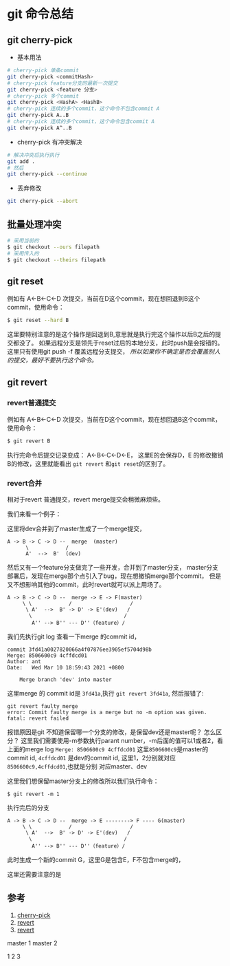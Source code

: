 # git 命令总结

## git cherry-pick 

* 基本用法
``` bash
# cherry-pick 单条commit
git cherry-pick <commitHash>
# cherry-pick feature分支的最新一次提交
git cherry-pick <feature 分支>
# cherry-pick 多个commit
git cherry-pick <HashA> <HashB>
# cherry-pick 连续的多个commit，这个命令不包含commit A
git cherry-pick A..B 
# cherry-pick 连续的多个commit，这个命令包含commit A
git cherry-pick A^..B 
```

* cherry-pick 有冲突解决
```bash
# 解决冲突后执行执行
git add .
# 然后
git cherry-pick --continue
```

* 丢弃修改
```bash
git cherry-pick --abort
```


## 批量处理冲突

```bash
# 采用当前的
$ git checkout --ours filepath
# 采用传入的
$ git checkout --theirs filepath
```
## git reset
例如有 A<-B<-C<-D 次提交，当前在D这个commit，现在想回退到B这个commit，使用命令：

```bash
$ git reset --hard B
```
这里要特别注意的是这个操作是回退到B,意思就是执行完这个操作以后B之后的提交都没了。
如果远程分支是领先于reset过后的本地分支，此时push是会报错的。这里只有使用git push -f 覆盖远程分支提交，
*所以如果你不确定是否会覆盖别人的提交，最好不要执行这个命令。*

## git revert

### revert普通提交
例如有 A<-B<-C<-D 次提交，当前在D这个commit，现在想回退B这个commit，使用命令：

```bash
$ git revert B
```
执行完命令后提交记录变成： A<-B<-C<-D<-E， 这里E的会保存D，E 的修改撤销B的修改，这里就能看出 ```git revert```
和```git reset```的区别了。

### revert合并

相对于revert 普通提交，revert merge提交会稍微麻烦些。

我们来看一个例子：

这里将dev合并到了master生成了一个merge提交，

```
A -> B -> C -> D --  merge  (master)
      \            /
      A'  -->  B'  (dev)
```
然后又有一个feature分支做完了一些开发，合并到了master分支，
master分支部署后，发现在merge那个点引入了bug，现在想撤销merge那个commit，
但是又不想影响其他的commit，此时revert就可以派上用场了。

```
A -> B -> C -> D --  merge -> E -> F(master)
     \ \            /                   /
      \ A'  -->  B' -> D' -> E'(dev)   /
       \                              /
        A'' --> B'' --- D''（feature）/ 
```

我们先执行git log 查看一下merge 的commit id，

```
commit 3fd41a0027820066a4f07876ee3905ef5704d98b
Merge: 8506600c9 4cffdcd01
Author: ant
Date:   Wed Mar 10 18:59:43 2021 +0800

    Merge branch 'dev' into master
```

这里merge 的 commit id是 ```3fd41a```,执行 ```git revert 3fd41a```,
然后报错了:

```
git revert faulty merge
error: Commit faulty merge is a merge but no -m option was given.
fatal: revert failed
```
报错原因是git 不知道保留哪一个分支的修改，是保留dev还是master呢？ 怎么区分？
这里我们需要使用-m参数执行parant number，-m后面的值可以1或者2，看上面的merge log
```Merge: 8506600c9 4cffdcd01``` 这里```8506600c9```是master的commit id,
```4cffdcd01``` 是dev的commit id, 这里1，2分别就对应```8506600c9,4cffdcd01```,也就是分别
对应master、dev

这里我们想保留master分支上的修改所以我们执行命令：

```
$ git revert -m 1
```
执行完后的分支
```
A -> B -> C -> D --  merge -> E --------> F ---- G(master)
     \ \            /                   /
      \ A'  -->  B' -> D' -> E'(dev)   /
       \                              /
        A'' --> B'' --- D''（feature）/ 
```
此时生成一个新的commit G，这里G是包含E，F不包含merge的，

这里还需要注意的是
## 参考
1. [cherry-pick](http://www.ruanyifeng.com/blog/2020/04/git-cherry-pick.html)
2. [revert](https://juejin.cn/post/6844903647390744589#heading-3)
3. [revert](https://blog.csdn.net/yxlshk/article/details/79944535)


master 1
master 2

1
2
3
